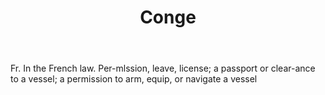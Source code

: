 ---
title: Conge
letter: C
permalink: "/definitions/bld-conge.html"
body: Fr. In the French law. Per-mlssion, leave, license; a passport or clear-ance
  to a vessel; a permission to arm, equip, or navigate a vessel
published_at: '2018-07-07'
source: Black's Law Dictionary 2nd Ed (1910)
layout: post
---